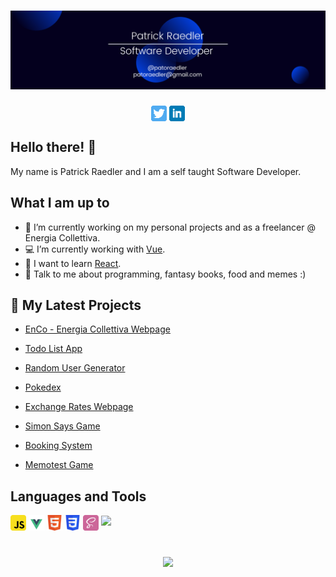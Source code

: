 # [![Header](https://github.com/Readpato/Readpato/blob/main/readme-images/patrickraedler-banner.png "Header")](https://github.com/Readpato)

<p align="center">
<a href="https://twitter.com/patoraedler"><img height="25" src="https://github.com/Readpato/Readpato/blob/main/readme-images/twitter.png" align="center"></a> <a href="https://www.linkedin.com/in/patrickraedler/"><img height="25" src="https://github.com/Readpato/Readpato/blob/main/readme-images/linkedin.png" align="center"></a>
</p>

## Hello there! 👋

My name is Patrick Raedler and I am a self taught Software Developer.

## What I am up to

- 🔭 I’m currently working on my personal projects and as a freelancer @ Energia Collettiva.
- :computer: I’m currently working with [Vue](https://vuejs.org/).
- 🌱 I want to learn [React](https://reactjs.org/).
- 💬 Talk to me about programming, fantasy books, food and memes :)

## 📕 My Latest Projects

- <a href="https://github.com/Readpato/EnCoWebPage">EnCo - Energia Collettiva Webpage</a>

- <a href="https://readpato.github.io/vue-todo-list/">Todo List App</a>

- <a href="https://readpato.github.io/random-user-generator/">Random User Generator</a>

- <a href="https://readpato.github.io/pokedex/">Pokedex</a>

- <a href="https://readpato.github.io/exchange-rates-webpage/">Exchange Rates Webpage</a>

- <a href="https://readpato.github.io/game-simon-says/">Simon Says Game</a>

- <a href="https://github.com/Readpato/bookingSystem">Booking System</a>

- <a href="https://readpato.github.io/memotest-game/">Memotest Game</a>

## Languages and Tools 
<p align="left">
<img height="25" src="https://github.com/Readpato/Readpato/blob/main/readme-images/javascript.svg" align="center"> <img height="25" src="https://github.com/Readpato/Readpato/blob/main/readme-images/vue.svg" align="center"> <img height="25" src="https://github.com/Readpato/Readpato/blob/main/readme-images/html5.svg" align="center"> <img height="25" src="https://github.com/Readpato/Readpato/blob/main/readme-images/css3.svg" align="center">  <img height="25" src="https://github.com/Readpato/Readpato/blob/main/readme-images/sass.svg" align="center">
  <img src="https://cdn.jsdelivr.net/gh/devicons/devicon/icons/vuejs/vuejs-original.svg" />
</p>

#

<p align="center">
<a href="https://github.com/Readpato">
  <img align="center" src="https://github-readme-stats.vercel.app/api/top-langs/?username=readpato&layout=compact&theme=gruvbox"/>
</a>
  <p>
